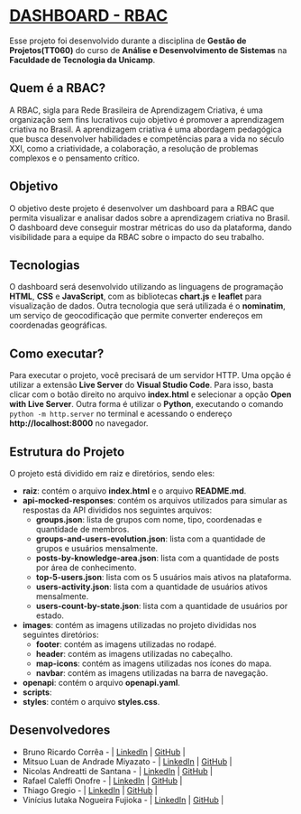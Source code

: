 # [DASHBOARD - RBAC](https://dashboard-rbac.github.io/dashboard/)

Esse projeto foi desenvolvido durante a disciplina de **Gestão de Projetos(TT060)** do curso de **Análise e Desenvolvimento de Sistemas** na **Faculdade de Tecnologia da Unicamp**.

## Quem é a RBAC?

A RBAC, sigla para Rede Brasileira de Aprendizagem Criativa, é uma organização sem fins lucrativos cujo objetivo é promover a aprendizagem criativa no Brasil. A aprendizagem criativa é uma abordagem pedagógica que busca desenvolver habilidades e competências para a vida no século XXI, como a criatividade, a colaboração, a resolução de problemas complexos e o pensamento crítico.

## Objetivo

O objetivo deste projeto é desenvolver um dashboard para a RBAC que permita visualizar e analisar dados sobre a aprendizagem criativa no Brasil. O dashboard deve conseguir mostrar métricas do uso da plataforma, dando visibilidade para a equipe da RBAC sobre o impacto do seu trabalho.

## Tecnologias

O dashboard será desenvolvido utilizando as linguagens de programação **HTML**, **CSS** e **JavaScript**, com as bibliotecas **chart.js** e **leaflet** para visualização de dados. Outra tecnologia que será utilizada é o **nominatim**, um serviço de geocodificação que permite converter endereços em coordenadas geográficas.

## Como executar?
Para executar o projeto, você precisará de um servidor HTTP. Uma opção é utilizar a extensão **Live Server** do **Visual Studio Code**. Para isso, basta clicar com o botão direito no arquivo **index.html** e selecionar a opção **Open with Live Server**. Outra forma é utilizar o **Python**, executando o comando `python -m http.server` no terminal e acessando o endereço **http://localhost:8000** no navegador.

## Estrutura do Projeto
O projeto está dividido em raiz e diretórios, sendo eles:
- **raiz**: contém o arquivo **index.html** e o arquivo **README.md**.
- **api-mocked-responses**: contém os arquivos utilizados para simular as respostas da API divididos nos seguintes arquivos:
  - **groups.json**: lista de grupos com nome, tipo, coordenadas e quantidade de membros.
  - **groups-and-users-evolution.json**: lista com a quantidade de grupos e usuários mensalmente.
  - **posts-by-knowledge-area.json**: lista com a quantidade de posts por área de conhecimento.
  - **top-5-users.json**: lista com os 5 usuários mais ativos na plataforma.
  - **users-activity.json**: lista com a quantidade de usuários ativos mensalmente.
  - **users-count-by-state.json**: lista com a quantidade de usuários por estado.
- **images**: contém as imagens utilizadas no projeto divididas nos seguintes diretórios:
  - **footer**: contém as imagens utilizadas no rodapé.
  - **header**: contém as imagens utilizadas no cabeçalho.
  - **map-icons**: contém as imagens utilizadas nos ícones do mapa.
  - **navbar**: contém as imagens utilizadas na barra de navegação.
- **openapi**: contém o arquivo **openapi.yaml**.
- **scripts**:
- **styles**: contém o arquivo **styles.css**.


## Desenvolvedores

- Bruno Ricardo Corrêa - | [LinkedIn](https://www.linkedin.com/in/brunorcorrea/) | [GitHub](https://github.com/brunorcorrea) | 
- Mitsuo Luan de Andrade Miyazato - | [LinkedIn](https://www.linkedin.com/in/mitsuo-miyazato/) | [GitHub](https://github.com/mitsuomiyazato) |
- Nicolas Andreatti de Santana - | [LinkedIn](https://www.linkedin.com/in/niiandreatti/) | [GitHub](https://github.com/niiandreatti) |
- Rafael Caleffi Onofre - | [LinkedIn](https://www.linkedin.com/in/rafael-caleffi-onofre-616934230/) | [GitHub](https://github.com/rafael-caleffi) |
- Thiago Gregio - | [LinkedIn](https://www.linkedin.com/in/thiago-gregio/) | [GitHub](https://github.com/Gr3gio) |
- Vinícius Iutaka Nogueira Fujioka - | [LinkedIn](http://www.linkedin.com/in/vinícius-fujioka-157569235) | [GitHub](https://github.com/Vinicius-Fujioka) | 
